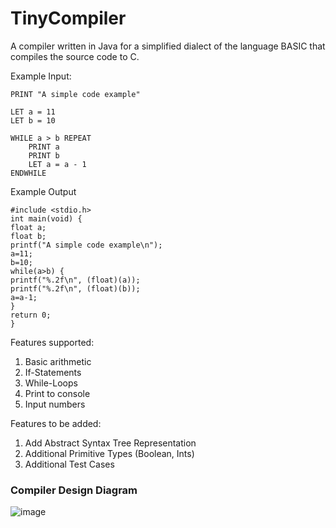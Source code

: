 # TinyCompiler

A compiler written in Java for a simplified dialect of the language BASIC that compiles the source code to C.

Example Input:
```
PRINT "A simple code example"

LET a = 11
LET b = 10

WHILE a > b REPEAT
    PRINT a
    PRINT b
    LET a = a - 1
ENDWHILE

```

Example Output
```
#include <stdio.h>
int main(void) {
float a;
float b;
printf("A simple code example\n");
a=11;
b=10;
while(a>b) {
printf("%.2f\n", (float)(a));
printf("%.2f\n", (float)(b));
a=a-1;
}
return 0;
}
```


Features supported:
1. Basic arithmetic
2. If-Statements
3. While-Loops
4. Print to console
5. Input numbers

Features to be added:
1. Add Abstract Syntax Tree Representation
2. Additional Primitive Types (Boolean, Ints)
3. Additional Test Cases

### Compiler Design Diagram
![image](https://github.com/imazani/TinyCompiler/assets/88912589/b730ab16-8921-4272-9aa2-63418281fe6d)
